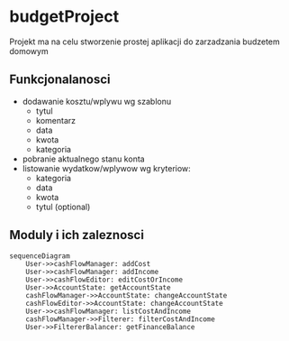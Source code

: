 # budgetProject

Projekt ma na celu stworzenie prostej aplikacji do zarzadzania budzetem domowym

## Funkcjonalanosci

-   dodawanie kosztu/wplywu wg szablonu
    -   tytul
    -   komentarz
    -   data
    -   kwota
    -   kategoria
-   pobranie aktualnego stanu konta
-   listowanie wydatkow/wplywow wg kryteriow:
    -   kategoria
    -   data
    -   kwota
    -   tytul (optional)

## Moduly i ich zaleznosci

```mermaid
sequenceDiagram
    User->>cashFlowManager: addCost
    User->>cashFlowManager: addIncome
    User->>cashFlowEditor: editCostOrIncome
    User->>AccountState: getAccountState
    cashFlowManager->>AccountState: changeAccountState
    cashFlowEditor->>AccountState: changeAccountState
    User->>cashFlowManager: listCostAndIncome
    cashFlowManager->>Filterer: filterCostAndIncome
    User->>FiltererBalancer: getFinanceBalance
```

